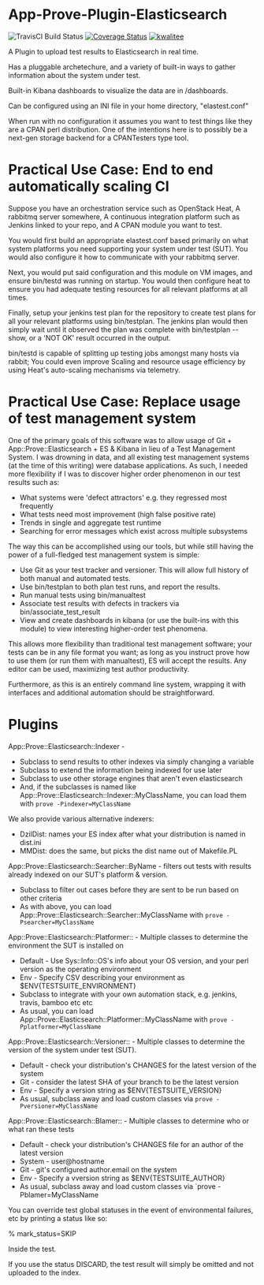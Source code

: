 # App-Prove-Plugin-Elasticsearch

<img alt="TravisCI Build Status" src="https://travis-ci.org/teodesian/App-Prove-Elasticsearch.svg"></img>
<a href='https://coveralls.io/r/teodesian/App-Prove-Elasticsearch?branch=build%2Fmaster'><img src='https://coveralls.io/repos/teodesian/App-Prove-Elasticsearch/badge.svg?branch=build%2Fmaster' alt='Coverage Status' /></a>
<a href="https://cpants.cpanauthors.org/dist/App-Prove-Elasticsearch"><img alt="kwalitee" src="https://cpants.cpanauthors.org/dist/App-Prove-Elasticsearch.png"></img></a>


A Plugin to upload test results to Elasticsearch in real time.

Has a pluggable archetechure, and a variety of built-in ways to gather information about the system under test.

Built-in Kibana dashboards to visualize the data are in /dashboards.

Can be configured using an INI file in your home directory, "elastest.conf"

When run with no configuration it assumes you want to test things like they are a CPAN perl distribution.
One of the intentions here is to possibly be a next-gen storage backend for a CPANTesters type tool.

Practical Use Case: End to end automatically scaling CI
========================================================

Suppose you have an orchestration service such as OpenStack Heat,
A rabbitmq server somewhere,
A continuous integration platform such as Jenkins linked to your repo, and
A CPAN module you want to test.

You would first build an appropriate elastest.conf based primarily on what system platforms you need supporting your system under test (SUT).
You would also configure it how to communicate with your rabbitmq server.

Next, you would put said configuration and this module on VM images, and ensure bin/testd was running on startup.
You would then configure heat to ensure you had adequate testing resources for all relevant platforms at all times.

Finally, setup your jenkins test plan for the repository to create test plans for all your relevant platforms using bin/testplan.
The jenkins plan would then simply wait until it observed the plan was complete with bin/testplan --show, or a 'NOT OK' result occurred in the output.

bin/testd is capable of splitting up testing jobs amongst many hosts via rabbit;  You could even improve Scaling and resource usage efficiency by using Heat's auto-scaling mechanisms via telemetry.

Practical Use Case: Replace usage of test management system
============================================================

One of the primary goals of this software was to allow usage of Git + App::Prove::Elasticsearch + ES & Kibana in lieu of a Test Management System.
I was drowning in data, and all existing test management systems (at the time of this writing) were database applications.
As such, I needed more flexibility if I was to discover higher order phenomenon in our test results such as:

* What systems were 'defect attractors' e.g. they regressed most frequently
* What tests need most improvement (high false positive rate)
* Trends in single and aggregate test runtime
* Searching for error messages which exist across multiple subsystems

The way this can be accomplished using our tools, but while still having the power of a full-fledged test management system is simple:

* Use Git as your test tracker and versioner.  This will allow full history of both manual and automated tests.
* Use bin/testplan to both plan test runs, and report the results.
* Run manual tests using bin/manualtest
* Associate test results with defects in trackers via bin/associate_test_result
* View and create dashboards in kibana (or use the built-ins with this module) to view interesting higher-order test phenomena.

This allows more flexibility than traditional test management software; your tests can be in any file format you want;
as long as you instruct prove how to use them (or run them with manualtest), ES will accept the results.
Any editor can be used, maximizing test author productivity.

Furthermore, as this is an entirely command line system, wrapping it with interfaces and additional automation should be straightforward.

Plugins
=========


App::Prove::Elasticsearch::Indexer -
* Subclass to send results to other indexes via simply changing a variable
* Subclass to extend the information being indexed for use later
* Subclass to use other storage engines that aren't even elasticsearch
* And, if the subclasses is named like App::Prove::Elasticsearch::Indexer::MyClassName, you can load them with `prove -Pindexer=MyClassName`

We also provide various alternative indexers:
* DzilDist: names your ES index after what your distribution is named in dist.ini
* MMDist: does the same, but picks the dist name out of Makefile.PL

App::Prove::Elasticsearch::Searcher::ByName - filters out tests with results already indexed on our SUT's platform & version.
* Subclass to filter out cases before they are sent to be run based on other criteria
* As with above, you can load App::Prove::Elasticsearch::Searcher::MyClassName with `prove -Psearcher=MyClassName`

App::Prove::Elasticsearch::Platformer:: - Multiple classes to determine the environment the SUT is installed on
* Default - Use Sys::Info::OS's info about your OS version, and your perl version as the operating environment
* Env     - Specify CSV describing your environment as $ENV{TESTSUITE_ENVIRONMENT}
* Subclass to integrate with your own automation stack, e.g. jenkins, travis, bamboo etc etc
* As usual, you can load App::Prove::Elasticsearch::Platformer::MyClassName with `prove -Pplatformer=MyClassName`

App::Prove::Elasticsearch::Versioner:: - Multiple classes to determine the version of the system under test (SUT).
* Default - check your distribution's CHANGES for the latest version of the system
* Git     - consider the latest SHA of your branch to be the latest version
* Env     - Specify a version string as $ENV{TESTSUITE_VERSION}
* As usual, subclass away and load custom classes via `prove -Pversioner=MyClassName`

App::Prove::Elasticsearch::Blamer:: - Multiple classes to determine who or what ran these tests
* Default - check your distribution's CHANGES file for an author of the latest version
* System  - user@hostname
* Git     - git's configured author.email on the system
* Env     - Specify a vversion string as $ENV{TESTSUITE_AUTHOR}
* As usual, subclass away and load custom classes via `prove -Pblamer=MyClassName

You can override test global statuses in the event of environmental failures, etc by printing a status like so:

% mark_status=SKIP

Inside the test.

If you use the status DISCARD, the test result will simply be omitted and not uploaded to the index.
